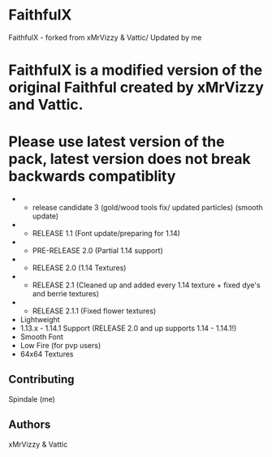 # FaithfulX
FaithfulX - forked from xMrVizzy &amp; Vattic/ Updated by me
# FaithfulX is a modified version of the original Faithful created by xMrVizzy and Vattic.
# Please use latest version of the pack, latest version does not break backwards compatiblity
+ - release candidate 3 (gold/wood tools fix/ updated particles) (smooth update)
+ - RELEASE 1.1 (Font update/preparing for 1.14)
+ - PRE-RELEASE 2.0 (Partial 1.14 support)
+ - RELEASE 2.0 (1.14 Textures)
+ - RELEASE 2.1 (Cleaned up and added every 1.14 texture + fixed dye's and berrie textures)
+ - RELEASE 2.1.1 (Fixed flower textures)
+ Lightweight
+ 1.13.x - 1.14.1 Support (RELEASE 2.0 and up supports 1.14 - 1.14.1!)
+ Smooth Font
+ Low Fire (for pvp users)
+ 64x64 Textures

## Contributing
Spindale (me)


## Authors
xMrVizzy & Vattic
